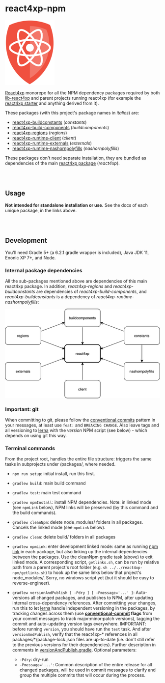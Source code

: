 # react4xp-npm

<img src="media/react4xp.svg" alt="React4xp logo" title="React4xp logo" width="160px">

[React4xp](https://developer.enonic.com/templates/react4xp) monorepo for all the NPM dependency packages required by both [lib-react4xp](https://github.com/enonic/lib-react4xp/) and parent projects running react4xp (for example the [react4xp starter](https://market.enonic.com/vendors/enonic/react4xp-starter) and anything derived from it).

These packages (with this project's package names in _italics_) are:

- [react4xp-buildconstants](https://www.npmjs.com/package/react4xp-buildconstants) (_constants_)
- [react4xp-build-components](https://www.npmjs.com/package/react4xp-build-components) (_buildcomponents_)
- [react4xp-regions](https://www.npmjs.com/package/react4xp-regions) (_regions_)
- [react4xp-runtime-client](https://www.npmjs.com/package/react4xp-runtime-client) (_client_)
- [react4xp-runtime-externals](https://www.npmjs.com/package/react4xp-runtime-externals) (_externals_)
- [react4xp-runtime-nashornpolyfills](https://www.npmjs.com/package/react4xp-runtime-nashornpolyfills) (_nashornpolyfills_)

These packages don't need separate installation, they are bundled as dependencies of the main [react4xp package](https://www.npmjs.com/package/react4xp) (_react4xp_).

<br/><br/>

## Usage

**Not intended for standalone installation or use.** See the docs of each unique package, in the links above.

<br/><br/>

## Development

You'll need Gradle 5+ (a 6.2.1 gradle wrapper is included), Java JDK 11, Enonic XP 7+, and Node.

### Internal package dependencies

All the sub-packages mentioned above are dependencies of this main react4xp package. In addition, _react4xp-regions_ and _react4xp-buildconstants_ are dependencies of _react4xp-build-components_, and  _react4xp-buildconstants_ is a dependency of _react4xp-runtime-nashornpolyfills_:

<img src="media/react4xp-internal-dependencies.png" alt="React4xp internal package dependencies" title="React4xp internal package dependencies" width="1000px">

### Important: git

When committing to git, please follow the [conventional commits](https://www.conventionalcommits.org/en/v1.0.0-beta.2/) pattern in your messages, at least use `feat:` and `BREAKING CHANGE`. Also leave tags and all versioning to [lerna](https://github.com/lerna/lerna) with the _version_ NPM script (see below) - which depends on using git this way.

### Terminal commands

From the project root, handles the entire file structure: triggers the same tasks in subprojects under /packages/, where needed.

  - `npm run setup`: initial install, run this first.

  - `gradlew build`: main build command

  - `gradlew test`: main test command

  - `gradlew npmInstall`: install NPM dependencies. Note: in linked mode (see `npmLink` below), NPM links will be preserved (by this command and the build commands).

  - `gradlew cleanNpm`: delete node_modules/ folders in all packages. Cancels the linked mode (see `npmLink` below).

  - `gradlew clean`: delete build/ folders in all packages

  - `gradlew npmLink`: enter development linked mode: same as running [npm link](https://docs.npmjs.com/cli/link.html) in each package, but also linking up the internal dependencies between the packages. Use the cleanNpm gradle task (above) to exit linked mode. A corresponding script, `getlinks.sh`, can be run by relative path from a parent project's root folder (e.g. `sh ../../react4xp-npm/getlinks.sh`) to hook up the same links below that project's node_modules/. Sorry, no windows script yet (but it should be easy to reverse-engineer).

  - `gradlew versionAndPublish [ -Pdry ] [ -Pmessage='...' ]`: Auto-versions all changed packages, and publishes to NPM, after updating internal cross-dependency references. After committing your changes, run this to let [lerna](https://github.com/lerna/lerna) handle independent versioning in the packages, by tracking changes across them (use **[conventional-commit](https://www.conventionalcommits.org/en/v1.0.0/) flags** from your commit messages to track major:minor:patch versions), tagging the commit and auto-updating version tags everywhere. IMPORTANT: before running `version`, you should have run the `test` task. And after `versionAndPublish`, verify that the react4xp-* references in all packages/*/package-lock.json files are up-to-date (i.e. don't still refer to the previous versions for their dependencies). Further description in comments in [versionAndPublish.gradle](https://github.com/enonic/react4xp-npm/blob/master/versionAndPublish.gradle). Optional parameters:
    - `-Pdry`: dry-run
    - `-Pmessage='...'`: Common description of the entire release for all changed packages, will be used in commit messages to clarify and group the multiple commits that will occur during the process.

